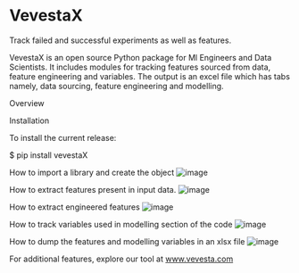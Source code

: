 # VevestaX
Track failed and successful experiments as well as features.

VevestaX is an open source Python package for Ml Engineers and Data Scientists.  It includes modules for tracking features sourced from data, feature engineering and variables. The output is an excel file which has tabs namely, data sourcing, feature engineering and modelling.

Overview

Installation

To install the current release:

$ pip install vevestaX

How to import a library and create the object
![image](https://user-images.githubusercontent.com/81908188/140040845-2ec6a556-576f-4323-8fb7-0cb86bd41086.png)

How to extract features present in input data.
![image](https://user-images.githubusercontent.com/81908188/140040983-87969009-2996-4320-8e28-513736dc2fab.png)

How to extract engineered features
![image](https://user-images.githubusercontent.com/81908188/140041279-7ecd6444-a9ba-4e87-a0e5-46435c759d18.png)

How to track variables used in modelling section of the code
![image](https://user-images.githubusercontent.com/81908188/140041422-97be7287-111d-40c3-bc8f-d921db90acf8.png)

How to dump the features and modelling variables in an xlsx file
![image](https://user-images.githubusercontent.com/81908188/140041545-1e23239b-059b-4fc2-b81d-908074982afe.png)

For additional features, explore our tool at www.vevesta.com
